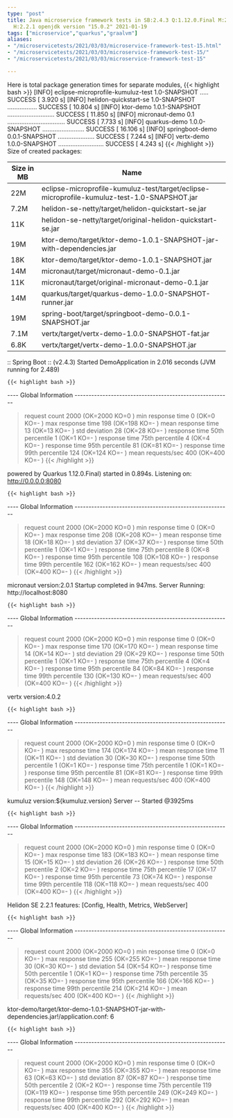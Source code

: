 ```yaml
---
type: "post"
title: Java microservice framework tests in SB:2.4.3 Q:1.12.0.Final M:2.3.4 V:4.0.2
  H:2.2.1 openjdk version "15.0.2" 2021-01-19
tags: ["microservice","quarkus","graalvm"]
aliases:
- "/microservicetests/2021/03/03/microservice-framework-test-15.html"
- "/microservicetests/2021/03/03/microservice-framework-test-15/"
- "/microservicetests/2021/03/03/microservice-framework-test-15"

---
```

 
Here is total package generation times for separate modules,
{{< highlight bash >}}
[INFO] eclipse-microprofile-kumuluz-test 1.0-SNAPSHOT ..... SUCCESS [  3.920 s]
[INFO] helidon-quickstart-se 1.0-SNAPSHOT ................. SUCCESS [ 10.804 s]
[INFO] ktor-demo 1.0.1-SNAPSHOT ........................... SUCCESS [ 11.850 s]
[INFO] micronaut-demo 0.1 ................................. SUCCESS [  7.733 s]
[INFO] quarkus-demo 1.0.0-SNAPSHOT ........................ SUCCESS [ 16.106 s]
[INFO] springboot-demo 0.0.1-SNAPSHOT ..................... SUCCESS [  7.244 s]
[INFO] vertx-demo 1.0.0-SNAPSHOT .......................... SUCCESS [  4.243 s]
{{< /highlight >}}
Size of created packages:

| Size in MB |  Name |
|------------|-------|
| 22M | eclipse-microprofile-kumuluz-test/target/eclipse-microprofile-kumuluz-test-1.0-SNAPSHOT.jar |
| 7.2M | helidon-se-netty/target/helidon-quickstart-se.jar |
| 11K | helidon-se-netty/target/original-helidon-quickstart-se.jar |
| 19M | ktor-demo/target/ktor-demo-1.0.1-SNAPSHOT-jar-with-dependencies.jar |
| 18K | ktor-demo/target/ktor-demo-1.0.1-SNAPSHOT.jar |
| 14M | micronaut/target/micronaut-demo-0.1.jar |
| 11K | micronaut/target/original-micronaut-demo-0.1.jar |
| 14M | quarkus/target/quarkus-demo-1.0.0-SNAPSHOT-runner.jar |
| 19M | spring-boot/target/springboot-demo-0.0.1-SNAPSHOT.jar |
| 7.1M | vertx/target/vertx-demo-1.0.0-SNAPSHOT-fat.jar |
| 6.8K | vertx/target/vertx-demo-1.0.0-SNAPSHOT.jar |


:: Spring Boot :: (v2.4.3) Started DemoApplication in 2.016 seconds (JVM running for 2.489)

    {{< highlight bash >}}
---- Global Information --------------------------------------------------------
> request count                                       2000 (OK=2000   KO=0     )
> min response time                                      0 (OK=0      KO=-     )
> max response time                                    198 (OK=198    KO=-     )
> mean response time                                    13 (OK=13     KO=-     )
> std deviation                                         28 (OK=28     KO=-     )
> response time 50th percentile                          1 (OK=1      KO=-     )
> response time 75th percentile                          4 (OK=4      KO=-     )
> response time 95th percentile                         81 (OK=81     KO=-     )
> response time 99th percentile                        124 (OK=124    KO=-     )
> mean requests/sec                                    400 (OK=400    KO=-     )
{{< /highlight >}}

powered by Quarkus 1.12.0.Final) started in 0.894s. Listening on: http://0.0.0.0:8080

    {{< highlight bash >}}
---- Global Information --------------------------------------------------------
> request count                                       2000 (OK=2000   KO=0     )
> min response time                                      0 (OK=0      KO=-     )
> max response time                                    208 (OK=208    KO=-     )
> mean response time                                    18 (OK=18     KO=-     )
> std deviation                                         37 (OK=37     KO=-     )
> response time 50th percentile                          1 (OK=1      KO=-     )
> response time 75th percentile                          8 (OK=8      KO=-     )
> response time 95th percentile                        108 (OK=108    KO=-     )
> response time 99th percentile                        162 (OK=162    KO=-     )
> mean requests/sec                                    400 (OK=400    KO=-     )
{{< /highlight >}}

micronaut version:2.0.1 Startup completed in 947ms. Server Running: http://localhost:8080

    {{< highlight bash >}}
---- Global Information --------------------------------------------------------
> request count                                       2000 (OK=2000   KO=0     )
> min response time                                      0 (OK=0      KO=-     )
> max response time                                    170 (OK=170    KO=-     )
> mean response time                                    14 (OK=14     KO=-     )
> std deviation                                         29 (OK=29     KO=-     )
> response time 50th percentile                          1 (OK=1      KO=-     )
> response time 75th percentile                          4 (OK=4      KO=-     )
> response time 95th percentile                         84 (OK=84     KO=-     )
> response time 99th percentile                        130 (OK=130    KO=-     )
> mean requests/sec                                    400 (OK=400    KO=-     )
{{< /highlight >}}

vertx version:4.0.2

    {{< highlight bash >}}
---- Global Information --------------------------------------------------------
> request count                                       2000 (OK=2000   KO=0     )
> min response time                                      0 (OK=0      KO=-     )
> max response time                                    174 (OK=174    KO=-     )
> mean response time                                    11 (OK=11     KO=-     )
> std deviation                                         30 (OK=30     KO=-     )
> response time 50th percentile                          1 (OK=1      KO=-     )
> response time 75th percentile                          1 (OK=1      KO=-     )
> response time 95th percentile                         81 (OK=81     KO=-     )
> response time 99th percentile                        148 (OK=148    KO=-     )
> mean requests/sec                                    400 (OK=400    KO=-     )
{{< /highlight >}}

kumuluz version:${kumuluz.version} Server -- Started @3925ms

    {{< highlight bash >}}
---- Global Information --------------------------------------------------------
> request count                                       2000 (OK=2000   KO=0     )
> min response time                                      0 (OK=0      KO=-     )
> max response time                                    183 (OK=183    KO=-     )
> mean response time                                    15 (OK=15     KO=-     )
> std deviation                                         26 (OK=26     KO=-     )
> response time 50th percentile                          2 (OK=2      KO=-     )
> response time 75th percentile                         17 (OK=17     KO=-     )
> response time 95th percentile                         73 (OK=74     KO=-     )
> response time 99th percentile                        118 (OK=118    KO=-     )
> mean requests/sec                                    400 (OK=400    KO=-     )
{{< /highlight >}}

Helidon SE 2.2.1 features: [Config, Health, Metrics, WebServer]

    {{< highlight bash >}}
---- Global Information --------------------------------------------------------
> request count                                       2000 (OK=2000   KO=0     )
> min response time                                      0 (OK=0      KO=-     )
> max response time                                    255 (OK=255    KO=-     )
> mean response time                                    30 (OK=30     KO=-     )
> std deviation                                         54 (OK=54     KO=-     )
> response time 50th percentile                          1 (OK=1      KO=-     )
> response time 75th percentile                         35 (OK=35     KO=-     )
> response time 95th percentile                        166 (OK=166    KO=-     )
> response time 99th percentile                        214 (OK=214    KO=-     )
> mean requests/sec                                    400 (OK=400    KO=-     )
{{< /highlight >}}

ktor-demo/target/ktor-demo-1.0.1-SNAPSHOT-jar-with-dependencies.jar!/application.conf: 6

    {{< highlight bash >}}
---- Global Information --------------------------------------------------------
> request count                                       2000 (OK=2000   KO=0     )
> min response time                                      0 (OK=0      KO=-     )
> max response time                                    355 (OK=355    KO=-     )
> mean response time                                    63 (OK=63     KO=-     )
> std deviation                                         87 (OK=87     KO=-     )
> response time 50th percentile                          2 (OK=2      KO=-     )
> response time 75th percentile                        119 (OK=119    KO=-     )
> response time 95th percentile                        249 (OK=249    KO=-     )
> response time 99th percentile                        292 (OK=292    KO=-     )
> mean requests/sec                                    400 (OK=400    KO=-     )
{{< /highlight >}}